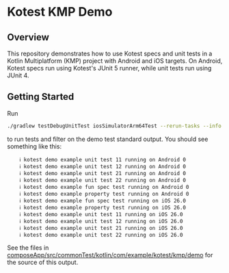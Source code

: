 # Kotest KMP Demo

## Overview

This repository demonstrates how to use Kotest specs and unit tests in a Kotlin Multiplatform (KMP)
project with Android and iOS targets. On Android, Kotest specs run using Kotest's JUnit 5 runner,
while unit tests run using JUnit 4.

## Getting Started

Run

```sh
./gradlew testDebugUnitTest iosSimulatorArm64Test --rerun-tasks --info | grep "kotest demo"
```

to run tests and filter on the demo test standard output.
You should see something like this:

```
    ℹ️ kotest demo example unit test 11 running on Android 0
    ℹ️ kotest demo example unit test 12 running on Android 0
    ℹ️ kotest demo example unit test 21 running on Android 0
    ℹ️ kotest demo example unit test 22 running on Android 0
    ℹ️ kotest demo example fun spec test running on Android 0
    ℹ️ kotest demo example property test running on Android 0
    ℹ️ kotest demo example fun spec test running on iOS 26.0
    ℹ️ kotest demo example property test running on iOS 26.0
    ℹ️ kotest demo example unit test 11 running on iOS 26.0
    ℹ️ kotest demo example unit test 12 running on iOS 26.0
    ℹ️ kotest demo example unit test 21 running on iOS 26.0
    ℹ️ kotest demo example unit test 22 running on iOS 26.0
```

See the files in
[composeApp/src/commonTest/kotlin/com/example/kotest/kmp/demo](https://github.com/erikhuizinga/kotest-kmp-demo/tree/main/composeApp/src/commonTest/kotlin/com/example/kotest/kmp/demo)
for the source of this output.
